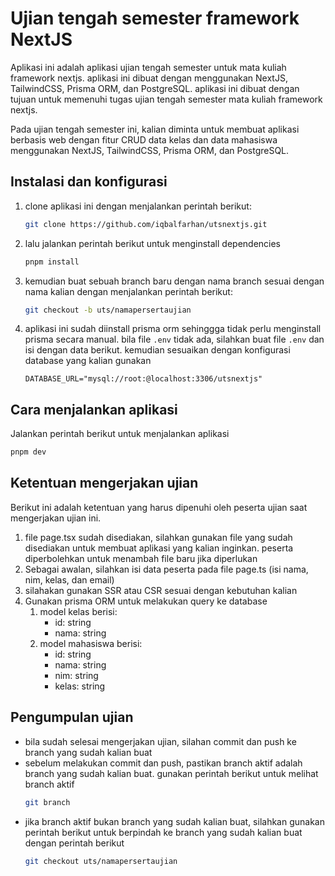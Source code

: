 # Ujian tengah semester framework NextJS

Aplikasi ini adalah aplikasi ujian tengah semester untuk mata kuliah framework nextjs. aplikasi ini dibuat dengan menggunakan NextJS, TailwindCSS, Prisma ORM, dan PostgreSQL. aplikasi ini dibuat dengan tujuan untuk memenuhi tugas ujian tengah semester mata kuliah framework nextjs.

Pada ujian tengah semester ini, kalian diminta untuk membuat aplikasi berbasis web dengan fitur CRUD data kelas dan data mahasiswa menggunakan NextJS, TailwindCSS, Prisma ORM, dan PostgreSQL.

## Instalasi dan konfigurasi

1. clone aplikasi ini dengan menjalankan perintah berikut:

   ```sh
   git clone https://github.com/iqbalfarhan/utsnextjs.git
   ```

2. lalu jalankan perintah berikut untuk menginstall dependencies

   ```sh
   pnpm install
   ```

3. kemudian buat sebuah branch baru dengan nama branch sesuai dengan nama kalian dengan menjalankan perintah berikut:

   ```sh
   git checkout -b uts/namapersertaujian
   ```

4. aplikasi ini sudah diinstall prisma orm sehinggga tidak perlu menginstall prisma secara manual. bila file `.env` tidak ada, silahkan buat file `.env` dan isi dengan data berikut. kemudian sesuaikan dengan konfigurasi database yang kalian gunakan

   ```
   DATABASE_URL="mysql://root:@localhost:3306/utsnextjs"
   ```

## Cara menjalankan aplikasi

Jalankan perintah berikut untuk menjalankan aplikasi

```sh
pnpm dev
```

## Ketentuan mengerjakan ujian

Berikut ini adalah ketentuan yang harus dipenuhi oleh peserta ujian saat mengerjakan ujian ini.

1. file page.tsx sudah disediakan, silahkan gunakan file yang sudah disediakan untuk membuat aplikasi yang kalian inginkan. peserta diperbolehkan untuk menambah file baru jika diperlukan
2. Sebagai awalan, silahkan isi data peserta pada file page.ts (isi nama, nim, kelas, dan email)
3. silahakan gunakan SSR atau CSR sesuai dengan kebutuhan kalian
4. Gunakan prisma ORM untuk melakukan query ke database
   1. model kelas berisi:
      - id: string
      - nama: string
   2. model mahasiswa berisi:
      - id: string
      - nama: string
      - nim: string
      - kelas: string

## Pengumpulan ujian

- bila sudah selesai mengerjakan ujian, silahan commit dan push ke branch yang sudah kalian buat
- sebelum melakukan commit dan push, pastikan branch aktif adalah branch yang sudah kalian buat. gunakan perintah berikut untuk melihat branch aktif
  ```sh
  git branch
  ```
- jika branch aktif bukan branch yang sudah kalian buat, silahkan gunakan perintah berikut untuk berpindah ke branch yang sudah kalian buat dengan perintah berikut
  ```sh
  git checkout uts/namapersertaujian
  ```
